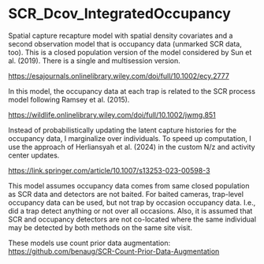 # SCR_Dcov_IntegratedOccupancy

Spatial capture recapture model with spatial density covariates and a second observation model that is occupancy data (unmarked SCR data, too).
This is a closed population version of the model considered by Sun et al. (2019). There is a single and multisession version.

https://esajournals.onlinelibrary.wiley.com/doi/full/10.1002/ecy.2777

In this model, the occupancy data at each trap is related to the SCR process model following Ramsey et al. (2015).

https://wildlife.onlinelibrary.wiley.com/doi/full/10.1002/jwmg.851

Instead of probabilistically updating the latent capture histories for the occupancy data, I marginalize over individuals.
To speed up computation, I use the approach of Herliansyah et al. (2024) in the custom N/z and activity center updates.

https://link.springer.com/article/10.1007/s13253-023-00598-3

This model assumes occupancy data comes from same closed population as SCR data and detectors are not baited. 
For baited cameras, trap-level occupancy data can be used, but not trap by occasion occupancy data. 
I.e., did a trap detect anything or not over all occasions.
Also, it is assumed that SCR and occupancy detectors are not co-located where the same individual may be detected by both methods on the same site visit.

These models use count prior data augmentation: https://github.com/benaug/SCR-Count-Prior-Data-Augmentation